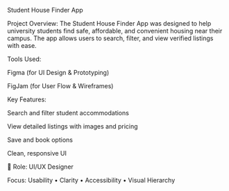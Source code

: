 Student House Finder App

Project Overview:
The Student House Finder App was designed to help university students find safe, affordable, and convenient housing near their campus. The app allows users to search, filter, and view verified listings with ease.

Tools Used:

Figma (for UI Design & Prototyping)

FigJam (for User Flow & Wireframes)

Key Features:

Search and filter student accommodations

View detailed listings with images and pricing

Save and book options

Clean, responsive UI

📌 Role:
UI/UX Designer

Focus:
Usability • Clarity • Accessibility • Visual Hierarchy
